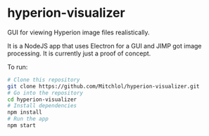 # hyperion-visualizer
GUI for viewing Hyperion image files realistically.

It is a NodeJS app that uses Electron for a GUI and JIMP got image processing.
It is currently just a proof of concept.

To run:
```bash
# Clone this repository
git clone https://github.com/Mitchlol/hyperion-visualizer.git
# Go into the repository
cd hyperion-visualizer
# Install dependencies
npm install
# Run the app
npm start
```
